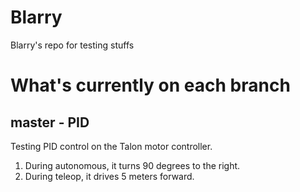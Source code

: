 # Blarry
Blarry's repo for testing stuffs
# What's currently on each branch

## master - PID

Testing PID control on the Talon motor controller. 

1. During autonomous, it turns 90 degrees to the right.
2. During teleop, it drives 5 meters forward.
